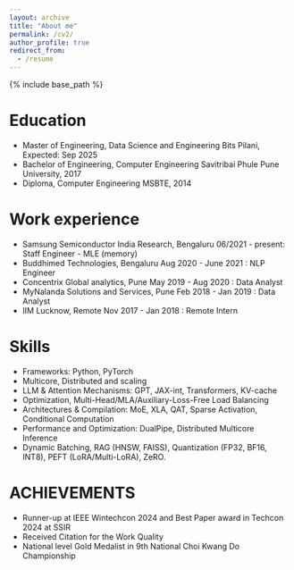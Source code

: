 ```yaml
---
layout: archive
title: "About me"
permalink: /cv2/
author_profile: true
redirect_from:
  - /resume
---
```


{% include base_path %}

Education
======
* Master of Engineering, Data Science and Engineering Bits Pilani, Expected: Sep 2025
* Bachelor of Engineering, Computer Engineering Savitribai Phule Pune University, 2017
* Diploma, Computer Engineering MSBTE, 2014


Work experience
======

* Samsung Semiconductor India Research, Bengaluru 06/2021 - present: Staff Engineer - MLE (memory)
* Buddhimed Technologies, Bengaluru Aug 2020 - June 2021 : NLP Engineer   
* Concentrix Global analytics, Pune May 2019 - Aug 2020 : Data Analyst 
* MyNalanda Solutions and Services, Pune Feb 2018 - Jan 2019 : Data Analyst  
* IIM Lucknow, Remote Nov 2017 - Jan 2018 :  Remote Intern
  
  
Skills
======
* Frameworks: Python, PyTorch
* Multicore, Distributed and scaling 
* LLM & Attention Mechanisms: GPT, JAX-int, Transformers, KV-cache
* Optimization, Multi-Head/MLA/Auxiliary-Loss-Free Load Balancing
* Architectures & Compilation: MoE, XLA, QAT, Sparse Activation, Conditional Computation 
* Performance and Optimization: DualPipe, Distributed Multicore Inference
* Dynamic Batching, RAG (HNSW, FAISS), Quantization (FP32, BF16, INT8), PEFT (LoRA/Multi-LoRA), ZeRO.
  

ACHIEVEMENTS
======
* Runner-up at IEEE Wintechcon 2024 and Best Paper award in Techcon 2024 at SSIR
* Received Citation for the Work Quality
* National level Gold Medalist in 9th National Choi Kwang Do Championship

  
